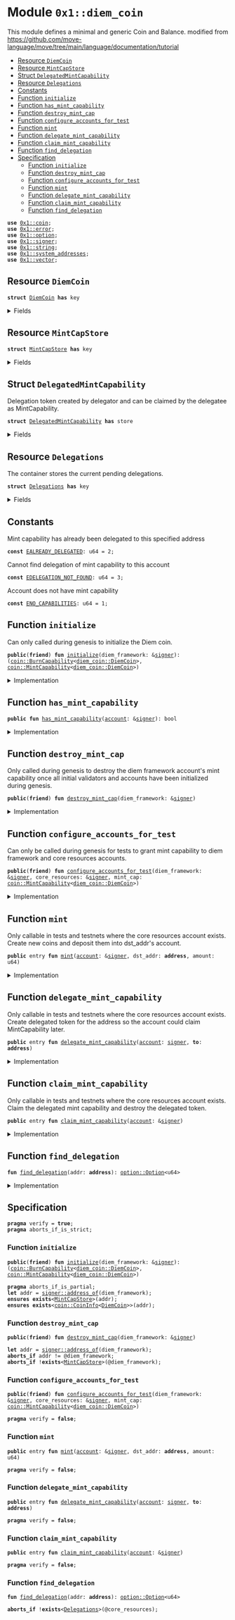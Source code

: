 
<a name="0x1_diem_coin"></a>

# Module `0x1::diem_coin`

This module defines a minimal and generic Coin and Balance.
modified from https://github.com/move-language/move/tree/main/language/documentation/tutorial


-  [Resource `DiemCoin`](#0x1_diem_coin_DiemCoin)
-  [Resource `MintCapStore`](#0x1_diem_coin_MintCapStore)
-  [Struct `DelegatedMintCapability`](#0x1_diem_coin_DelegatedMintCapability)
-  [Resource `Delegations`](#0x1_diem_coin_Delegations)
-  [Constants](#@Constants_0)
-  [Function `initialize`](#0x1_diem_coin_initialize)
-  [Function `has_mint_capability`](#0x1_diem_coin_has_mint_capability)
-  [Function `destroy_mint_cap`](#0x1_diem_coin_destroy_mint_cap)
-  [Function `configure_accounts_for_test`](#0x1_diem_coin_configure_accounts_for_test)
-  [Function `mint`](#0x1_diem_coin_mint)
-  [Function `delegate_mint_capability`](#0x1_diem_coin_delegate_mint_capability)
-  [Function `claim_mint_capability`](#0x1_diem_coin_claim_mint_capability)
-  [Function `find_delegation`](#0x1_diem_coin_find_delegation)
-  [Specification](#@Specification_1)
    -  [Function `initialize`](#@Specification_1_initialize)
    -  [Function `destroy_mint_cap`](#@Specification_1_destroy_mint_cap)
    -  [Function `configure_accounts_for_test`](#@Specification_1_configure_accounts_for_test)
    -  [Function `mint`](#@Specification_1_mint)
    -  [Function `delegate_mint_capability`](#@Specification_1_delegate_mint_capability)
    -  [Function `claim_mint_capability`](#@Specification_1_claim_mint_capability)
    -  [Function `find_delegation`](#@Specification_1_find_delegation)


<pre><code><b>use</b> <a href="coin.md#0x1_coin">0x1::coin</a>;
<b>use</b> <a href="../../diem-stdlib/../move-stdlib/doc/error.md#0x1_error">0x1::error</a>;
<b>use</b> <a href="../../diem-stdlib/../move-stdlib/doc/option.md#0x1_option">0x1::option</a>;
<b>use</b> <a href="../../diem-stdlib/../move-stdlib/doc/signer.md#0x1_signer">0x1::signer</a>;
<b>use</b> <a href="../../diem-stdlib/../move-stdlib/doc/string.md#0x1_string">0x1::string</a>;
<b>use</b> <a href="system_addresses.md#0x1_system_addresses">0x1::system_addresses</a>;
<b>use</b> <a href="../../diem-stdlib/../move-stdlib/doc/vector.md#0x1_vector">0x1::vector</a>;
</code></pre>



<a name="0x1_diem_coin_DiemCoin"></a>

## Resource `DiemCoin`



<pre><code><b>struct</b> <a href="diem_coin.md#0x1_diem_coin_DiemCoin">DiemCoin</a> <b>has</b> key
</code></pre>



<details>
<summary>Fields</summary>


<dl>
<dt>
<code>dummy_field: bool</code>
</dt>
<dd>

</dd>
</dl>


</details>

<a name="0x1_diem_coin_MintCapStore"></a>

## Resource `MintCapStore`



<pre><code><b>struct</b> <a href="diem_coin.md#0x1_diem_coin_MintCapStore">MintCapStore</a> <b>has</b> key
</code></pre>



<details>
<summary>Fields</summary>


<dl>
<dt>
<code>mint_cap: <a href="coin.md#0x1_coin_MintCapability">coin::MintCapability</a>&lt;<a href="diem_coin.md#0x1_diem_coin_DiemCoin">diem_coin::DiemCoin</a>&gt;</code>
</dt>
<dd>

</dd>
</dl>


</details>

<a name="0x1_diem_coin_DelegatedMintCapability"></a>

## Struct `DelegatedMintCapability`

Delegation token created by delegator and can be claimed by the delegatee as MintCapability.


<pre><code><b>struct</b> <a href="diem_coin.md#0x1_diem_coin_DelegatedMintCapability">DelegatedMintCapability</a> <b>has</b> store
</code></pre>



<details>
<summary>Fields</summary>


<dl>
<dt>
<code><b>to</b>: <b>address</b></code>
</dt>
<dd>

</dd>
</dl>


</details>

<a name="0x1_diem_coin_Delegations"></a>

## Resource `Delegations`

The container stores the current pending delegations.


<pre><code><b>struct</b> <a href="diem_coin.md#0x1_diem_coin_Delegations">Delegations</a> <b>has</b> key
</code></pre>



<details>
<summary>Fields</summary>


<dl>
<dt>
<code>inner: <a href="../../diem-stdlib/../move-stdlib/doc/vector.md#0x1_vector">vector</a>&lt;<a href="diem_coin.md#0x1_diem_coin_DelegatedMintCapability">diem_coin::DelegatedMintCapability</a>&gt;</code>
</dt>
<dd>

</dd>
</dl>


</details>

<a name="@Constants_0"></a>

## Constants


<a name="0x1_diem_coin_EALREADY_DELEGATED"></a>

Mint capability has already been delegated to this specified address


<pre><code><b>const</b> <a href="diem_coin.md#0x1_diem_coin_EALREADY_DELEGATED">EALREADY_DELEGATED</a>: u64 = 2;
</code></pre>



<a name="0x1_diem_coin_EDELEGATION_NOT_FOUND"></a>

Cannot find delegation of mint capability to this account


<pre><code><b>const</b> <a href="diem_coin.md#0x1_diem_coin_EDELEGATION_NOT_FOUND">EDELEGATION_NOT_FOUND</a>: u64 = 3;
</code></pre>



<a name="0x1_diem_coin_ENO_CAPABILITIES"></a>

Account does not have mint capability


<pre><code><b>const</b> <a href="diem_coin.md#0x1_diem_coin_ENO_CAPABILITIES">ENO_CAPABILITIES</a>: u64 = 1;
</code></pre>



<a name="0x1_diem_coin_initialize"></a>

## Function `initialize`

Can only called during genesis to initialize the Diem coin.


<pre><code><b>public</b>(<b>friend</b>) <b>fun</b> <a href="diem_coin.md#0x1_diem_coin_initialize">initialize</a>(diem_framework: &<a href="../../diem-stdlib/../move-stdlib/doc/signer.md#0x1_signer">signer</a>): (<a href="coin.md#0x1_coin_BurnCapability">coin::BurnCapability</a>&lt;<a href="diem_coin.md#0x1_diem_coin_DiemCoin">diem_coin::DiemCoin</a>&gt;, <a href="coin.md#0x1_coin_MintCapability">coin::MintCapability</a>&lt;<a href="diem_coin.md#0x1_diem_coin_DiemCoin">diem_coin::DiemCoin</a>&gt;)
</code></pre>



<details>
<summary>Implementation</summary>


<pre><code><b>public</b>(<b>friend</b>) <b>fun</b> <a href="diem_coin.md#0x1_diem_coin_initialize">initialize</a>(diem_framework: &<a href="../../diem-stdlib/../move-stdlib/doc/signer.md#0x1_signer">signer</a>): (BurnCapability&lt;<a href="diem_coin.md#0x1_diem_coin_DiemCoin">DiemCoin</a>&gt;, MintCapability&lt;<a href="diem_coin.md#0x1_diem_coin_DiemCoin">DiemCoin</a>&gt;) {
    <a href="system_addresses.md#0x1_system_addresses_assert_diem_framework">system_addresses::assert_diem_framework</a>(diem_framework);

    <b>let</b> (burn_cap, freeze_cap, mint_cap) = <a href="coin.md#0x1_coin_initialize_with_parallelizable_supply">coin::initialize_with_parallelizable_supply</a>&lt;<a href="diem_coin.md#0x1_diem_coin_DiemCoin">DiemCoin</a>&gt;(
        diem_framework,
        <a href="../../diem-stdlib/../move-stdlib/doc/string.md#0x1_string_utf8">string::utf8</a>(b"Diem Coin"),
        <a href="../../diem-stdlib/../move-stdlib/doc/string.md#0x1_string_utf8">string::utf8</a>(b"APT"),
        8, // decimals
        <b>true</b>, // monitor_supply
    );

    // Diem framework needs mint cap <b>to</b> mint coins <b>to</b> initial validators. This will be revoked once the validators
    // have been initialized.
    <b>move_to</b>(diem_framework, <a href="diem_coin.md#0x1_diem_coin_MintCapStore">MintCapStore</a> { mint_cap });

    <a href="coin.md#0x1_coin_destroy_freeze_cap">coin::destroy_freeze_cap</a>(freeze_cap);
    (burn_cap, mint_cap)
}
</code></pre>



</details>

<a name="0x1_diem_coin_has_mint_capability"></a>

## Function `has_mint_capability`



<pre><code><b>public</b> <b>fun</b> <a href="diem_coin.md#0x1_diem_coin_has_mint_capability">has_mint_capability</a>(<a href="account.md#0x1_account">account</a>: &<a href="../../diem-stdlib/../move-stdlib/doc/signer.md#0x1_signer">signer</a>): bool
</code></pre>



<details>
<summary>Implementation</summary>


<pre><code><b>public</b> <b>fun</b> <a href="diem_coin.md#0x1_diem_coin_has_mint_capability">has_mint_capability</a>(<a href="account.md#0x1_account">account</a>: &<a href="../../diem-stdlib/../move-stdlib/doc/signer.md#0x1_signer">signer</a>): bool {
    <b>exists</b>&lt;<a href="diem_coin.md#0x1_diem_coin_MintCapStore">MintCapStore</a>&gt;(<a href="../../diem-stdlib/../move-stdlib/doc/signer.md#0x1_signer_address_of">signer::address_of</a>(<a href="account.md#0x1_account">account</a>))
}
</code></pre>



</details>

<a name="0x1_diem_coin_destroy_mint_cap"></a>

## Function `destroy_mint_cap`

Only called during genesis to destroy the diem framework account's mint capability once all initial validators
and accounts have been initialized during genesis.


<pre><code><b>public</b>(<b>friend</b>) <b>fun</b> <a href="diem_coin.md#0x1_diem_coin_destroy_mint_cap">destroy_mint_cap</a>(diem_framework: &<a href="../../diem-stdlib/../move-stdlib/doc/signer.md#0x1_signer">signer</a>)
</code></pre>



<details>
<summary>Implementation</summary>


<pre><code><b>public</b>(<b>friend</b>) <b>fun</b> <a href="diem_coin.md#0x1_diem_coin_destroy_mint_cap">destroy_mint_cap</a>(diem_framework: &<a href="../../diem-stdlib/../move-stdlib/doc/signer.md#0x1_signer">signer</a>) <b>acquires</b> <a href="diem_coin.md#0x1_diem_coin_MintCapStore">MintCapStore</a> {
    <a href="system_addresses.md#0x1_system_addresses_assert_diem_framework">system_addresses::assert_diem_framework</a>(diem_framework);
    <b>let</b> <a href="diem_coin.md#0x1_diem_coin_MintCapStore">MintCapStore</a> { mint_cap } = <b>move_from</b>&lt;<a href="diem_coin.md#0x1_diem_coin_MintCapStore">MintCapStore</a>&gt;(@diem_framework);
    <a href="coin.md#0x1_coin_destroy_mint_cap">coin::destroy_mint_cap</a>(mint_cap);
}
</code></pre>



</details>

<a name="0x1_diem_coin_configure_accounts_for_test"></a>

## Function `configure_accounts_for_test`

Can only be called during genesis for tests to grant mint capability to diem framework and core resources
accounts.


<pre><code><b>public</b>(<b>friend</b>) <b>fun</b> <a href="diem_coin.md#0x1_diem_coin_configure_accounts_for_test">configure_accounts_for_test</a>(diem_framework: &<a href="../../diem-stdlib/../move-stdlib/doc/signer.md#0x1_signer">signer</a>, core_resources: &<a href="../../diem-stdlib/../move-stdlib/doc/signer.md#0x1_signer">signer</a>, mint_cap: <a href="coin.md#0x1_coin_MintCapability">coin::MintCapability</a>&lt;<a href="diem_coin.md#0x1_diem_coin_DiemCoin">diem_coin::DiemCoin</a>&gt;)
</code></pre>



<details>
<summary>Implementation</summary>


<pre><code><b>public</b>(<b>friend</b>) <b>fun</b> <a href="diem_coin.md#0x1_diem_coin_configure_accounts_for_test">configure_accounts_for_test</a>(
    diem_framework: &<a href="../../diem-stdlib/../move-stdlib/doc/signer.md#0x1_signer">signer</a>,
    core_resources: &<a href="../../diem-stdlib/../move-stdlib/doc/signer.md#0x1_signer">signer</a>,
    mint_cap: MintCapability&lt;<a href="diem_coin.md#0x1_diem_coin_DiemCoin">DiemCoin</a>&gt;,
) {
    <a href="system_addresses.md#0x1_system_addresses_assert_diem_framework">system_addresses::assert_diem_framework</a>(diem_framework);

    // Mint the core resource <a href="account.md#0x1_account">account</a> <a href="diem_coin.md#0x1_diem_coin_DiemCoin">DiemCoin</a> for gas so it can execute system transactions.
    <a href="coin.md#0x1_coin_register">coin::register</a>&lt;<a href="diem_coin.md#0x1_diem_coin_DiemCoin">DiemCoin</a>&gt;(core_resources);
    <b>let</b> coins = <a href="coin.md#0x1_coin_mint">coin::mint</a>&lt;<a href="diem_coin.md#0x1_diem_coin_DiemCoin">DiemCoin</a>&gt;(
        18446744073709551615,
        &mint_cap,
    );
    <a href="coin.md#0x1_coin_deposit">coin::deposit</a>&lt;<a href="diem_coin.md#0x1_diem_coin_DiemCoin">DiemCoin</a>&gt;(<a href="../../diem-stdlib/../move-stdlib/doc/signer.md#0x1_signer_address_of">signer::address_of</a>(core_resources), coins);

    <b>move_to</b>(core_resources, <a href="diem_coin.md#0x1_diem_coin_MintCapStore">MintCapStore</a> { mint_cap });
    <b>move_to</b>(core_resources, <a href="diem_coin.md#0x1_diem_coin_Delegations">Delegations</a> { inner: <a href="../../diem-stdlib/../move-stdlib/doc/vector.md#0x1_vector_empty">vector::empty</a>() });
}
</code></pre>



</details>

<a name="0x1_diem_coin_mint"></a>

## Function `mint`

Only callable in tests and testnets where the core resources account exists.
Create new coins and deposit them into dst_addr's account.


<pre><code><b>public</b> entry <b>fun</b> <a href="diem_coin.md#0x1_diem_coin_mint">mint</a>(<a href="account.md#0x1_account">account</a>: &<a href="../../diem-stdlib/../move-stdlib/doc/signer.md#0x1_signer">signer</a>, dst_addr: <b>address</b>, amount: u64)
</code></pre>



<details>
<summary>Implementation</summary>


<pre><code><b>public</b> entry <b>fun</b> <a href="diem_coin.md#0x1_diem_coin_mint">mint</a>(
    <a href="account.md#0x1_account">account</a>: &<a href="../../diem-stdlib/../move-stdlib/doc/signer.md#0x1_signer">signer</a>,
    dst_addr: <b>address</b>,
    amount: u64,
) <b>acquires</b> <a href="diem_coin.md#0x1_diem_coin_MintCapStore">MintCapStore</a> {
    <b>let</b> account_addr = <a href="../../diem-stdlib/../move-stdlib/doc/signer.md#0x1_signer_address_of">signer::address_of</a>(<a href="account.md#0x1_account">account</a>);

    <b>assert</b>!(
        <b>exists</b>&lt;<a href="diem_coin.md#0x1_diem_coin_MintCapStore">MintCapStore</a>&gt;(account_addr),
        <a href="../../diem-stdlib/../move-stdlib/doc/error.md#0x1_error_not_found">error::not_found</a>(<a href="diem_coin.md#0x1_diem_coin_ENO_CAPABILITIES">ENO_CAPABILITIES</a>),
    );

    <b>let</b> mint_cap = &<b>borrow_global</b>&lt;<a href="diem_coin.md#0x1_diem_coin_MintCapStore">MintCapStore</a>&gt;(account_addr).mint_cap;
    <b>let</b> coins_minted = <a href="coin.md#0x1_coin_mint">coin::mint</a>&lt;<a href="diem_coin.md#0x1_diem_coin_DiemCoin">DiemCoin</a>&gt;(amount, mint_cap);
    <a href="coin.md#0x1_coin_deposit">coin::deposit</a>&lt;<a href="diem_coin.md#0x1_diem_coin_DiemCoin">DiemCoin</a>&gt;(dst_addr, coins_minted);
}
</code></pre>



</details>

<a name="0x1_diem_coin_delegate_mint_capability"></a>

## Function `delegate_mint_capability`

Only callable in tests and testnets where the core resources account exists.
Create delegated token for the address so the account could claim MintCapability later.


<pre><code><b>public</b> entry <b>fun</b> <a href="diem_coin.md#0x1_diem_coin_delegate_mint_capability">delegate_mint_capability</a>(<a href="account.md#0x1_account">account</a>: <a href="../../diem-stdlib/../move-stdlib/doc/signer.md#0x1_signer">signer</a>, <b>to</b>: <b>address</b>)
</code></pre>



<details>
<summary>Implementation</summary>


<pre><code><b>public</b> entry <b>fun</b> <a href="diem_coin.md#0x1_diem_coin_delegate_mint_capability">delegate_mint_capability</a>(<a href="account.md#0x1_account">account</a>: <a href="../../diem-stdlib/../move-stdlib/doc/signer.md#0x1_signer">signer</a>, <b>to</b>: <b>address</b>) <b>acquires</b> <a href="diem_coin.md#0x1_diem_coin_Delegations">Delegations</a> {
    <a href="system_addresses.md#0x1_system_addresses_assert_core_resource">system_addresses::assert_core_resource</a>(&<a href="account.md#0x1_account">account</a>);
    <b>let</b> delegations = &<b>mut</b> <b>borrow_global_mut</b>&lt;<a href="diem_coin.md#0x1_diem_coin_Delegations">Delegations</a>&gt;(@core_resources).inner;
    <a href="../../diem-stdlib/../move-stdlib/doc/vector.md#0x1_vector_for_each_ref">vector::for_each_ref</a>(delegations, |element| {
        <b>let</b> element: &<a href="diem_coin.md#0x1_diem_coin_DelegatedMintCapability">DelegatedMintCapability</a> = element;
        <b>assert</b>!(element.<b>to</b> != <b>to</b>, <a href="../../diem-stdlib/../move-stdlib/doc/error.md#0x1_error_invalid_argument">error::invalid_argument</a>(<a href="diem_coin.md#0x1_diem_coin_EALREADY_DELEGATED">EALREADY_DELEGATED</a>));
    });
    <a href="../../diem-stdlib/../move-stdlib/doc/vector.md#0x1_vector_push_back">vector::push_back</a>(delegations, <a href="diem_coin.md#0x1_diem_coin_DelegatedMintCapability">DelegatedMintCapability</a> { <b>to</b> });
}
</code></pre>



</details>

<a name="0x1_diem_coin_claim_mint_capability"></a>

## Function `claim_mint_capability`

Only callable in tests and testnets where the core resources account exists.
Claim the delegated mint capability and destroy the delegated token.


<pre><code><b>public</b> entry <b>fun</b> <a href="diem_coin.md#0x1_diem_coin_claim_mint_capability">claim_mint_capability</a>(<a href="account.md#0x1_account">account</a>: &<a href="../../diem-stdlib/../move-stdlib/doc/signer.md#0x1_signer">signer</a>)
</code></pre>



<details>
<summary>Implementation</summary>


<pre><code><b>public</b> entry <b>fun</b> <a href="diem_coin.md#0x1_diem_coin_claim_mint_capability">claim_mint_capability</a>(<a href="account.md#0x1_account">account</a>: &<a href="../../diem-stdlib/../move-stdlib/doc/signer.md#0x1_signer">signer</a>) <b>acquires</b> <a href="diem_coin.md#0x1_diem_coin_Delegations">Delegations</a>, <a href="diem_coin.md#0x1_diem_coin_MintCapStore">MintCapStore</a> {
    <b>let</b> maybe_index = <a href="diem_coin.md#0x1_diem_coin_find_delegation">find_delegation</a>(<a href="../../diem-stdlib/../move-stdlib/doc/signer.md#0x1_signer_address_of">signer::address_of</a>(<a href="account.md#0x1_account">account</a>));
    <b>assert</b>!(<a href="../../diem-stdlib/../move-stdlib/doc/option.md#0x1_option_is_some">option::is_some</a>(&maybe_index), <a href="diem_coin.md#0x1_diem_coin_EDELEGATION_NOT_FOUND">EDELEGATION_NOT_FOUND</a>);
    <b>let</b> idx = *<a href="../../diem-stdlib/../move-stdlib/doc/option.md#0x1_option_borrow">option::borrow</a>(&maybe_index);
    <b>let</b> delegations = &<b>mut</b> <b>borrow_global_mut</b>&lt;<a href="diem_coin.md#0x1_diem_coin_Delegations">Delegations</a>&gt;(@core_resources).inner;
    <b>let</b> <a href="diem_coin.md#0x1_diem_coin_DelegatedMintCapability">DelegatedMintCapability</a> { <b>to</b>: _ } = <a href="../../diem-stdlib/../move-stdlib/doc/vector.md#0x1_vector_swap_remove">vector::swap_remove</a>(delegations, idx);

    // Make a <b>copy</b> of mint cap and give it <b>to</b> the specified <a href="account.md#0x1_account">account</a>.
    <b>let</b> mint_cap = <b>borrow_global</b>&lt;<a href="diem_coin.md#0x1_diem_coin_MintCapStore">MintCapStore</a>&gt;(@core_resources).mint_cap;
    <b>move_to</b>(<a href="account.md#0x1_account">account</a>, <a href="diem_coin.md#0x1_diem_coin_MintCapStore">MintCapStore</a> { mint_cap });
}
</code></pre>



</details>

<a name="0x1_diem_coin_find_delegation"></a>

## Function `find_delegation`



<pre><code><b>fun</b> <a href="diem_coin.md#0x1_diem_coin_find_delegation">find_delegation</a>(addr: <b>address</b>): <a href="../../diem-stdlib/../move-stdlib/doc/option.md#0x1_option_Option">option::Option</a>&lt;u64&gt;
</code></pre>



<details>
<summary>Implementation</summary>


<pre><code><b>fun</b> <a href="diem_coin.md#0x1_diem_coin_find_delegation">find_delegation</a>(addr: <b>address</b>): Option&lt;u64&gt; <b>acquires</b> <a href="diem_coin.md#0x1_diem_coin_Delegations">Delegations</a> {
    <b>let</b> delegations = &<b>borrow_global</b>&lt;<a href="diem_coin.md#0x1_diem_coin_Delegations">Delegations</a>&gt;(@core_resources).inner;
    <b>let</b> i = 0;
    <b>let</b> len = <a href="../../diem-stdlib/../move-stdlib/doc/vector.md#0x1_vector_length">vector::length</a>(delegations);
    <b>let</b> index = <a href="../../diem-stdlib/../move-stdlib/doc/option.md#0x1_option_none">option::none</a>();
    <b>while</b> (i &lt; len) {
        <b>let</b> element = <a href="../../diem-stdlib/../move-stdlib/doc/vector.md#0x1_vector_borrow">vector::borrow</a>(delegations, i);
        <b>if</b> (element.<b>to</b> == addr) {
            index = <a href="../../diem-stdlib/../move-stdlib/doc/option.md#0x1_option_some">option::some</a>(i);
            <b>break</b>
        };
        i = i + 1;
    };
    index
}
</code></pre>



</details>

<a name="@Specification_1"></a>

## Specification



<pre><code><b>pragma</b> verify = <b>true</b>;
<b>pragma</b> aborts_if_is_strict;
</code></pre>



<a name="@Specification_1_initialize"></a>

### Function `initialize`


<pre><code><b>public</b>(<b>friend</b>) <b>fun</b> <a href="diem_coin.md#0x1_diem_coin_initialize">initialize</a>(diem_framework: &<a href="../../diem-stdlib/../move-stdlib/doc/signer.md#0x1_signer">signer</a>): (<a href="coin.md#0x1_coin_BurnCapability">coin::BurnCapability</a>&lt;<a href="diem_coin.md#0x1_diem_coin_DiemCoin">diem_coin::DiemCoin</a>&gt;, <a href="coin.md#0x1_coin_MintCapability">coin::MintCapability</a>&lt;<a href="diem_coin.md#0x1_diem_coin_DiemCoin">diem_coin::DiemCoin</a>&gt;)
</code></pre>




<pre><code><b>pragma</b> aborts_if_is_partial;
<b>let</b> addr = <a href="../../diem-stdlib/../move-stdlib/doc/signer.md#0x1_signer_address_of">signer::address_of</a>(diem_framework);
<b>ensures</b> <b>exists</b>&lt;<a href="diem_coin.md#0x1_diem_coin_MintCapStore">MintCapStore</a>&gt;(addr);
<b>ensures</b> <b>exists</b>&lt;<a href="coin.md#0x1_coin_CoinInfo">coin::CoinInfo</a>&lt;<a href="diem_coin.md#0x1_diem_coin_DiemCoin">DiemCoin</a>&gt;&gt;(addr);
</code></pre>



<a name="@Specification_1_destroy_mint_cap"></a>

### Function `destroy_mint_cap`


<pre><code><b>public</b>(<b>friend</b>) <b>fun</b> <a href="diem_coin.md#0x1_diem_coin_destroy_mint_cap">destroy_mint_cap</a>(diem_framework: &<a href="../../diem-stdlib/../move-stdlib/doc/signer.md#0x1_signer">signer</a>)
</code></pre>




<pre><code><b>let</b> addr = <a href="../../diem-stdlib/../move-stdlib/doc/signer.md#0x1_signer_address_of">signer::address_of</a>(diem_framework);
<b>aborts_if</b> addr != @diem_framework;
<b>aborts_if</b> !<b>exists</b>&lt;<a href="diem_coin.md#0x1_diem_coin_MintCapStore">MintCapStore</a>&gt;(@diem_framework);
</code></pre>



<a name="@Specification_1_configure_accounts_for_test"></a>

### Function `configure_accounts_for_test`


<pre><code><b>public</b>(<b>friend</b>) <b>fun</b> <a href="diem_coin.md#0x1_diem_coin_configure_accounts_for_test">configure_accounts_for_test</a>(diem_framework: &<a href="../../diem-stdlib/../move-stdlib/doc/signer.md#0x1_signer">signer</a>, core_resources: &<a href="../../diem-stdlib/../move-stdlib/doc/signer.md#0x1_signer">signer</a>, mint_cap: <a href="coin.md#0x1_coin_MintCapability">coin::MintCapability</a>&lt;<a href="diem_coin.md#0x1_diem_coin_DiemCoin">diem_coin::DiemCoin</a>&gt;)
</code></pre>




<pre><code><b>pragma</b> verify = <b>false</b>;
</code></pre>



<a name="@Specification_1_mint"></a>

### Function `mint`


<pre><code><b>public</b> entry <b>fun</b> <a href="diem_coin.md#0x1_diem_coin_mint">mint</a>(<a href="account.md#0x1_account">account</a>: &<a href="../../diem-stdlib/../move-stdlib/doc/signer.md#0x1_signer">signer</a>, dst_addr: <b>address</b>, amount: u64)
</code></pre>




<pre><code><b>pragma</b> verify = <b>false</b>;
</code></pre>



<a name="@Specification_1_delegate_mint_capability"></a>

### Function `delegate_mint_capability`


<pre><code><b>public</b> entry <b>fun</b> <a href="diem_coin.md#0x1_diem_coin_delegate_mint_capability">delegate_mint_capability</a>(<a href="account.md#0x1_account">account</a>: <a href="../../diem-stdlib/../move-stdlib/doc/signer.md#0x1_signer">signer</a>, <b>to</b>: <b>address</b>)
</code></pre>




<pre><code><b>pragma</b> verify = <b>false</b>;
</code></pre>



<a name="@Specification_1_claim_mint_capability"></a>

### Function `claim_mint_capability`


<pre><code><b>public</b> entry <b>fun</b> <a href="diem_coin.md#0x1_diem_coin_claim_mint_capability">claim_mint_capability</a>(<a href="account.md#0x1_account">account</a>: &<a href="../../diem-stdlib/../move-stdlib/doc/signer.md#0x1_signer">signer</a>)
</code></pre>




<pre><code><b>pragma</b> verify = <b>false</b>;
</code></pre>



<a name="@Specification_1_find_delegation"></a>

### Function `find_delegation`


<pre><code><b>fun</b> <a href="diem_coin.md#0x1_diem_coin_find_delegation">find_delegation</a>(addr: <b>address</b>): <a href="../../diem-stdlib/../move-stdlib/doc/option.md#0x1_option_Option">option::Option</a>&lt;u64&gt;
</code></pre>




<pre><code><b>aborts_if</b> !<b>exists</b>&lt;<a href="diem_coin.md#0x1_diem_coin_Delegations">Delegations</a>&gt;(@core_resources);
</code></pre>


[move-book]: https://diem.dev/guides/move-guides/book/SUMMARY
